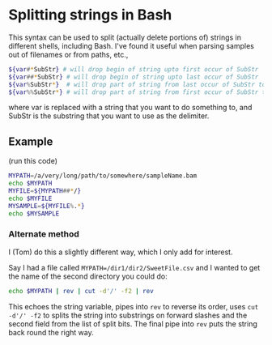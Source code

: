 # Splitting strings in Bash

This syntax can be used to split (actually delete portions of) strings in different shells, including Bash. I've found it useful when parsing samples out of filenames or from paths, etc.,

```sh
${var#*SubStr} # will drop begin of string upto first occur of SubStr
${var##*SubStr} # will drop begin of string upto last occur of SubStr
${var%SubStr*}  # will drop part of string from last occur of SubStr to the end
${var%%SubStr*} # will drop part of string from first occur of SubStr to the end
```
where var is replaced with a string that you want to do something to, and SubStr is the substring that you want to use as the delimiter.

## Example

(run this code)

```sh
MYPATH=/a/very/long/path/to/somewhere/sampleName.bam 
echo $MYPATH
MYFILE=${MYPATH##*/}
echo $MYFILE
MYSAMPLE=${MYFILE%.*}
echo $MYSAMPLE
```

### Alternate method

I (Tom) do this a slightly different way, which I only add for interest.

Say I had a file called `MYPATH=/dir1/dir2/SweetFile.csv` and I wanted to get the name of the second directory you could do:

```sh
echo $MYPATH | rev | cut -d'/' -f2 | rev
```
This echoes the string variable, pipes into `rev` to reverse its order, uses `cut -d'/' -f2` to splits the string into substrings on forward slashes and the second field from the list of split bits. The final pipe into `rev` puts the string back round the right way.

